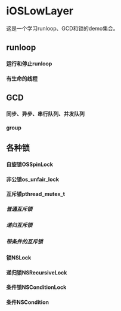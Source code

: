 # iOSLowLayer
这是一个学习runloop、GCD和锁的demo集合。
## runloop
#### 运行和停止runloop
#### 有生命的线程
## GCD
#### 同步、异步、串行队列、并发队列
#### group
## 各种锁
#### 自旋锁OSSpinLock
#### 非公锁os_unfair_lock
#### 互斥锁pthread_mutex_t
##### 普通互斥锁
##### 递归互斥锁
##### 带条件的互斥锁
#### 锁NSLock
#### 递归锁NSRecursiveLock
#### 条件锁NSConditionLock
#### 条件NSCondition
